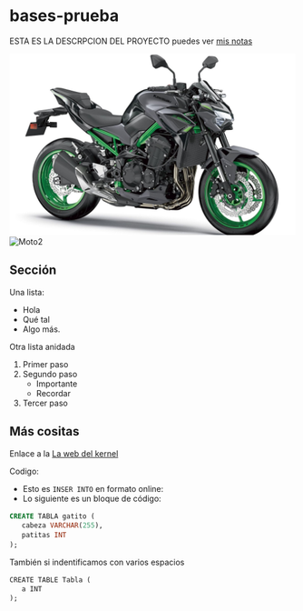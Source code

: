 # bases-prueba
ESTA ES LA DESCRPCION DEL PROYECTO
puedes ver [mis notas](/directorio/mis-notas.md)

![Moto1](kawasakiz900.jpg)
![Moto2](https://bcnmotorbikes.com/wp-content/uploads/2023/05/2022-Yamaha-MT09DX-EU-Icon_Performance-Studio-001-03-1.jpeg)

## Sección 
Una lista:
- Hola
- Qué tal
- Algo más.

Otra lista anidada
1. Primer paso
2. Segundo paso
   - Importante
   - Recordar
3. Tercer paso
## Más cositas
Enlace a la [La web del kernel](https://kernel.org)

Codigo:

- Esto es `INSER INTO` en formato online:
-  Lo siguiente es un bloque de código:

```sql
CREATE TABLA gatito (
   cabeza VARCHAR(255),
   patitas INT
);
```

También si indentificamos con varios espacios

    CREATE TABLE Tabla (
       a INT
    );
```
